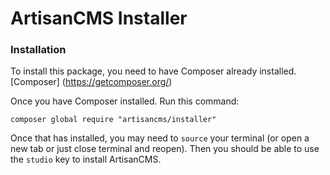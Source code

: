 # ArtisanCMS Installer

### Installation

To install this package, you need to have Composer already installed. [Composer] (https://getcomposer.org/)

Once you have Composer installed. Run this command:

`composer global require "artisancms/installer"`

Once that has installed, you may need to `source` your terminal (or open a new tab or just close terminal and reopen). Then you should be able to use the `studio` key to install ArtisanCMS.
